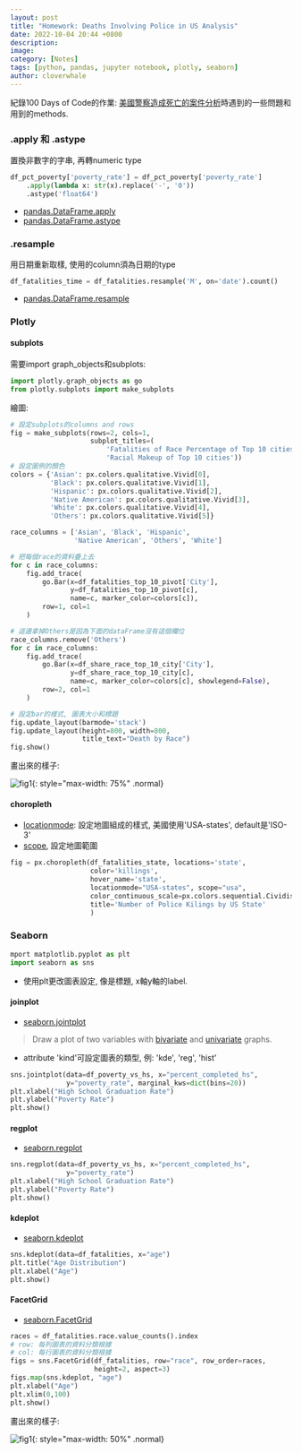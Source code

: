 ```yaml
---
layout: post
title: "Homework: Deaths Involving Police in US Analysis"
date: 2022-10-04 20:44 +0800
description:
image:
category: [Notes]
tags: [python, pandas, jupyter notebook, plotly, seaborn]
author: cloverwhale
---
```

紀錄100 Days of Code的作業: [美國警察造成死亡的案件分析](https://github.com/cloverwhale/day99-Deaths-Involving-Police-US)時遇到的一些問題和用到的methods.

### .apply 和 .astype

置換非數字的字串, 再轉numeric type
```python
df_pct_poverty['poverty_rate'] = df_pct_poverty['poverty_rate']
    .apply(lambda x: str(x).replace('-', '0'))
    .astype('float64')
```
- [pandas.DataFrame.apply](https://pandas.pydata.org/docs/reference/api/pandas.DataFrame.apply.html)
- [pandas.DataFrame.astype](https://pandas.pydata.org/docs/reference/api/pandas.DataFrame.astype.html)


### .resample

用日期重新取樣, 使用的column須為日期的type
```python
df_fatalities_time = df_fatalities.resample('M', on='date').count()
```
- [pandas.DataFrame.resample](https://pandas.pydata.org/docs/reference/api/pandas.DataFrame.resample.html)

### Plotly

#### subplots

需要import graph_objects和subplots:
```python
import plotly.graph_objects as go
from plotly.subplots import make_subplots
```

繪圖:
```python
# 設定subplots的columns and rows
fig = make_subplots(rows=2, cols=1,
                    subplot_titles=(
                        'Fatalities of Race Percentage of Top 10 cities', 
                        'Racial Makeup of Top 10 cities'))
# 設定圖例的顏色
colors = {'Asian': px.colors.qualitative.Vivid[0],
          'Black': px.colors.qualitative.Vivid[1],
          'Hispanic': px.colors.qualitative.Vivid[2],
          'Native American': px.colors.qualitative.Vivid[3],
          'White': px.colors.qualitative.Vivid[4],
          'Others': px.colors.qualitative.Vivid[5]}

race_columns = ['Asian', 'Black', 'Hispanic',
                'Native American', 'Others', 'White']

# 把每個race的資料疊上去
for c in race_columns:
    fig.add_trace(
        go.Bar(x=df_fatalities_top_10_pivot['City'],
               y=df_fatalities_top_10_pivot[c],
               name=c, marker_color=colors[c]),
        row=1, col=1
    )

# 這邊拿掉Others是因為下面的dataFrame沒有這個欄位
race_columns.remove('Others')
for c in race_columns:
    fig.add_trace(
        go.Bar(x=df_share_race_top_10_city['City'],
               y=df_share_race_top_10_city[c],
               name=c, marker_color=colors[c], showlegend=False),
        row=2, col=1
    )

# 設定bar的樣式, 圖表大小和標題
fig.update_layout(barmode='stack')
fig.update_layout(height=800, width=800,
                  title_text="Death by Race")
fig.show()
```

畫出來的樣子:

![fig1](/assets/img/posts/2022-10/fig1.png){: style="max-width: 75%" .normal}


#### choropleth

- [locationmode](https://plotly.com/python/reference/#scattergeo-locationmode): 設定地圖組成的樣式, 美國使用'USA-states', default是'ISO-3'
- [scope](https://plotly.com/python/reference/#layout-geo-scope), 設定地圖範圍

```python
fig = px.choropleth(df_fatalities_state, locations='state',
                    color='killings',
                    hover_name='state',
                    locationmode="USA-states", scope="usa",
                    color_continuous_scale=px.colors.sequential.Cividis_r,
                    title='Number of Police Kilings by US State'
                    )
```

### Seaborn

```python
mport matplotlib.pyplot as plt
import seaborn as sns
```
- 使用plt更改圖表設定, 像是標題, x軸y軸的label.

#### joinplot

- [seaborn.jointplot](https://seaborn.pydata.org/generated/seaborn.jointplot.html)
> Draw a plot of two variables with [bivariate](https://en.wikipedia.org/wiki/Bivariate_analysis) and [univariate](https://en.wikipedia.org/wiki/Univariate) graphs.

- attribute 'kind'可設定圖表的類型, 例: 'kde', 'reg', 'hist'

```python
sns.jointplot(data=df_poverty_vs_hs, x="percent_completed_hs",
              y="poverty_rate", marginal_kws=dict(bins=20))
plt.xlabel("High School Graduation Rate")
plt.ylabel("Poverty Rate")
plt.show()
```

#### regplot

- [seaborn.regplot](https://seaborn.pydata.org/generated/seaborn.regplot.html)

```python
sns.regplot(data=df_poverty_vs_hs, x="percent_completed_hs",
              y="poverty_rate")
plt.xlabel("High School Graduation Rate")
plt.ylabel("Poverty Rate")
plt.show()
```

#### kdeplot

- [seaborn.kdeplot](https://seaborn.pydata.org/generated/seaborn.kdeplot.html)

```python
sns.kdeplot(data=df_fatalities, x="age")
plt.title("Age Distribution")
plt.xlabel("Age")
plt.show()
```

#### FacetGrid

- [seaborn.FacetGrid](https://seaborn.pydata.org/generated/seaborn.FacetGrid.html)

```python
races = df_fatalities.race.value_counts().index
# row: 每列圖表的資料分類根據
# col: 每行圖表的資料分類根據
figs = sns.FacetGrid(df_fatalities, row="race", row_order=races,
                     height=2, aspect=3)
figs.map(sns.kdeplot, "age")
plt.xlabel("Age")
plt.xlim(0,100)
plt.show()
```

畫出來的樣子:

![fig1](/assets/img/posts/2022-10/fig2.png){: style="max-width: 50%" .normal}